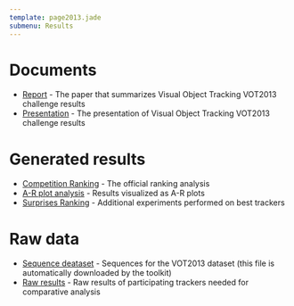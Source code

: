 ```yaml
---
template: page2013.jade
submenu: Results
---
```


# Documents

-   [Report](Download/vot_2013_paper.pdf) - The paper that summarizes Visual Object Tracking VOT2013 challenge results
-   [Presentation](Download/vot_2013_presentation.pdf) - The presentation of Visual Object Tracking VOT2013 challenge results

# Generated results

-   [Competition Ranking](results/ranking.html) - The official ranking analysis
-   [A-R plot analysis](results/arplots.html) - Results visualized as A-R plots
-   [Surprises Ranking](results/extra_ranking.html) - Additional experiments performed on best trackers

# Raw data

-   [Sequence deataset](http://data.votchallenge.net/vot2013/vot2013.zip) - Sequences for the VOT2013 dataset (this file is automatically downloaded by the toolkit)
-   [Raw results](http://data.votchallenge.net/vot2013/vot2013_results.zip) - Raw results of participating trackers needed for comparative analysis

